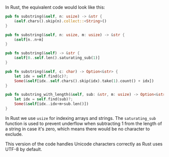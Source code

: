 In Rust, the equivalent code would look like this:

```rust
pub fn substring(&self, n: usize) -> &str {
    &self.chars().skip(n).collect::<String>()
}

pub fn substring(&self, n: usize, m: usize) -> &str {
    &self[n..n+m]
}

pub fn substring(&self) -> &str {
    &self[0..self.len().saturating_sub(1)]
}

pub fn substring(&self, c: char) -> Option<&str> {
    let idx = self.find(c)?;
    Some(&self[idx..self.chars().skip(idx).take(1).count() + idx])
}

pub fn substring_with_length(&self, sub: &str, m: usize) -> Option<&str> {
    let idx = self.find(sub)?;
    Some(&self[idx..idx+m+sub.len()])
}
```
In Rust we use `usize` for indexing arrays and strings. The `saturating_sub` function is used to prevent underflow when subtracting 1 from the length of a string in case it's zero, which means there would be no character to exclude.

This version of the code handles Unicode characters correctly as Rust uses UTF-8 by default.
